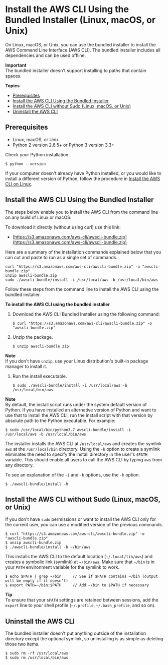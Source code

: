 # Install the AWS CLI Using the Bundled Installer \(Linux, macOS, or Unix\)<a name="install-bundle"></a>

On Linux, macOS, or Unix, you can use the bundled installer to install the AWS Command Line Interface \(AWS CLI\)\. The bundled installer includes all dependencies and can be used offline\.

**Important**  
The bundled installer doesn't support installing to paths that contain spaces\.

**Topics**
+ [Prerequisites](#install-bundle-other-os-prereq)
+ [Install the AWS CLI Using the Bundled Installer](#install-bundle-other)
+ [Install the AWS CLI without Sudo \(Linux, macOS, or Unix\)](#install-bundle-user)
+ [Uninstall the AWS CLI](#install-bundle-uninstall)

## Prerequisites<a name="install-bundle-other-os-prereq"></a>
+ Linux, macOS, or Unix
+ Python 2 version 2\.6\.5\+ or Python 3 version 3\.3\+

Check your Python installation\.

```
$ python --version
```

If your computer doesn't already have Python installed, or you would like to install a different version of Python, follow the procedure in [Install the AWS CLI on Linux](install-linux.md)\.

## Install the AWS CLI Using the Bundled Installer<a name="install-bundle-other"></a>

The steps below enable you to install the AWS CLI from the command line on any build of Linux or macOS\.

To download it directly \(without using curl\) use this link:
+ [https://s3.amazonaws.com/aws-cli/awscli-bundle.zip](https://s3.amazonaws.com/aws-cli/awscli-bundle.zip)

Here are a summary of the installation commands explained below that you can cut and paste to run as a single set of commands\.

```
curl "https://s3.amazonaws.com/aws-cli/awscli-bundle.zip" -o "awscli-bundle.zip"
unzip awscli-bundle.zip
sudo ./awscli-bundle/install -i /usr/local/aws -b /usr/local/bin/aws
```

Follow these steps from the command line to install the AWS CLI using the bundled installer\.

**To install the AWS CLI using the bundled installer**

1. Download the AWS CLI Bundled Installer using the following command:

   ```
   $ curl "https://s3.amazonaws.com/aws-cli/awscli-bundle.zip" -o "awscli-bundle.zip"
   ```

1. Unzip the package\.

   ```
   $ unzip awscli-bundle.zip
   ```
**Note**  
If you don't have `unzip`, use your Linux distribution's built\-in package manager to install it\.

1. Run the install executable\.

   ```
   $ sudo ./awscli-bundle/install -i /usr/local/aws -b /usr/local/bin/aws
   ```
**Note**  
By default, the install script runs under the system default version of Python\. If you have installed an alternative version of Python and want to use that to install the AWS CLI, run the install script with that version by absolute path to the Python executable\. For example:  

   ```
   $ sudo /usr/local/bin/python3.7 awscli-bundle/install -i /usr/local/aws -b /usr/local/bin/aws
   ```

The installer installs the AWS CLI at `/usr/local/aws` and creates the symlink `aws` at the `/usr/local/bin` directory\. Using the `-b` option to create a symlink eliminates the need to specify the install directory in the user's `$PATH` variable\. This should enable all users to call the AWS CLI by typing `aws` from any directory\.

To see an explanation of the `-i` and `-b` options, use the `-h` option\.

```
$ ./awscli-bundle/install -h
```

## Install the AWS CLI without Sudo \(Linux, macOS, or Unix\)<a name="install-bundle-user"></a>

If you don't have `sudo` permissions or want to install the AWS CLI only for the current user, you can use a modified version of the previous commands\.

```
$ curl "https://s3.amazonaws.com/aws-cli/awscli-bundle.zip" -o "awscli-bundle.zip"
$ unzip awscli-bundle.zip
$ ./awscli-bundle/install -b ~/bin/aws
```

This installs the AWS CLI to the default location \(`~/.local/lib/aws`\) and creates a symbolic link \(symlink\) at `~/bin/aws`\. Make sure that `~/bin` is in your `PATH` environment variable for the symlink to work\.

```
$ echo $PATH | grep ~/bin     // See if $PATH contains ~/bin (output will be empty if it doesn't)
$ export PATH=~/bin:$PATH     // Add ~/bin to $PATH if necessary
```

**Tip**  
To ensure that your `$PATH` settings are retained between sessions, add the `export` line to your shell profile \(`~/.profile`, `~/.bash_profile`, and so on\)\.

## Uninstall the AWS CLI<a name="install-bundle-uninstall"></a>

The bundled installer doesn't put anything outside of the installation directory except the optional symlink, so uninstalling is as simple as deleting those two items\.

```
$ sudo rm -rf /usr/local/aws
$ sudo rm /usr/local/bin/aws
```